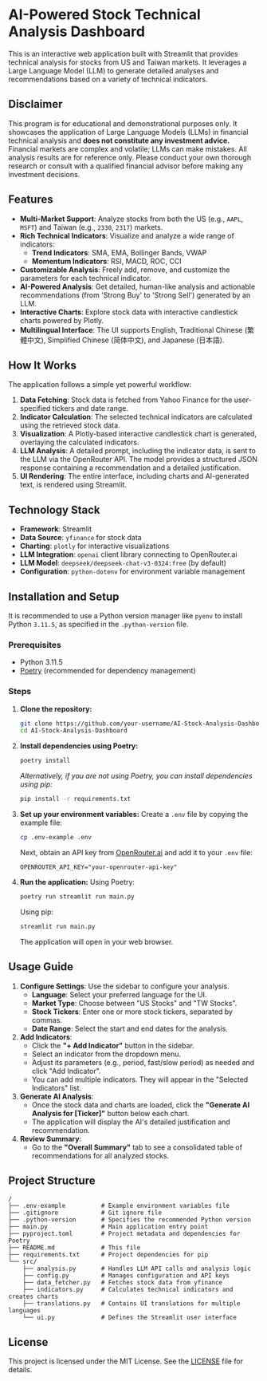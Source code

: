 # AI-Powered Stock Technical Analysis Dashboard

This is an interactive web application built with Streamlit that provides technical analysis for stocks from US and Taiwan markets. It leverages a Large Language Model (LLM) to generate detailed analyses and recommendations based on a variety of technical indicators.

## Disclaimer

This program is for educational and demonstrational purposes only. It showcases the application of Large Language Models (LLMs) in financial technical analysis and **does not constitute any investment advice.** Financial markets are complex and volatile; LLMs can make mistakes. All analysis results are for reference only. Please conduct your own thorough research or consult with a qualified financial advisor before making any investment decisions.

## Features

- **Multi-Market Support**: Analyze stocks from both the US (e.g., `AAPL`, `MSFT`) and Taiwan (e.g., `2330`, `2317`) markets.
- **Rich Technical Indicators**: Visualize and analyze a wide range of indicators:
  - **Trend Indicators**: SMA, EMA, Bollinger Bands, VWAP
  - **Momentum Indicators**: RSI, MACD, ROC, CCI
- **Customizable Analysis**: Freely add, remove, and customize the parameters for each technical indicator.
- **AI-Powered Analysis**: Get detailed, human-like analysis and actionable recommendations (from 'Strong Buy' to 'Strong Sell') generated by an LLM.
- **Interactive Charts**: Explore stock data with interactive candlestick charts powered by Plotly.
- **Multilingual Interface**: The UI supports English, Traditional Chinese (繁體中文), Simplified Chinese (简体中文), and Japanese (日本語).

## How It Works

The application follows a simple yet powerful workflow:
1.  **Data Fetching**: Stock data is fetched from Yahoo Finance for the user-specified tickers and date range.
2.  **Indicator Calculation**: The selected technical indicators are calculated using the retrieved stock data.
3.  **Visualization**: A Plotly-based interactive candlestick chart is generated, overlaying the calculated indicators.
4.  **LLM Analysis**: A detailed prompt, including the indicator data, is sent to the LLM via the OpenRouter API. The model provides a structured JSON response containing a recommendation and a detailed justification.
5.  **UI Rendering**: The entire interface, including charts and AI-generated text, is rendered using Streamlit.

## Technology Stack

- **Framework**: Streamlit
- **Data Source**: `yfinance` for stock data
- **Charting**: `plotly` for interactive visualizations
- **LLM Integration**: `openai` client library connecting to OpenRouter.ai
- **LLM Model**: `deepseek/deepseek-chat-v3-0324:free` (by default)
- **Configuration**: `python-dotenv` for environment variable management

## Installation and Setup

It is recommended to use a Python version manager like `pyenv` to install Python `3.11.5`, as specified in the `.python-version` file.

### Prerequisites

- Python 3.11.5
- [Poetry](https://python-poetry.org/docs/#installation) (recommended for dependency management)

### Steps

1.  **Clone the repository:**
    ```bash
    git clone https://github.com/your-username/AI-Stock-Analysis-Dashboard.git
    cd AI-Stock-Analysis-Dashboard
    ```

2.  **Install dependencies using Poetry:**
    ```bash
    poetry install
    ```
    *Alternatively, if you are not using Poetry, you can install dependencies using pip:*
    ```bash
    pip install -r requirements.txt
    ```

3.  **Set up your environment variables:**
    Create a `.env` file by copying the example file:
    ```bash
    cp .env-example .env
    ```
    Next, obtain an API key from [OpenRouter.ai](https://openrouter.ai/) and add it to your `.env` file:
    ```
    OPENROUTER_API_KEY="your-openrouter-api-key"
    ```

4.  **Run the application:**
    Using Poetry:
    ```bash
    poetry run streamlit run main.py
    ```
    Using pip:
    ```bash
    streamlit run main.py
    ```
    The application will open in your web browser.

## Usage Guide

1.  **Configure Settings**: Use the sidebar to configure your analysis.
    - **Language**: Select your preferred language for the UI.
    - **Market Type**: Choose between "US Stocks" and "TW Stocks".
    - **Stock Tickers**: Enter one or more stock tickers, separated by commas.
    - **Date Range**: Select the start and end dates for the analysis.
2.  **Add Indicators**:
    - Click the **"+ Add Indicator"** button in the sidebar.
    - Select an indicator from the dropdown menu.
    - Adjust its parameters (e.g., period, fast/slow period) as needed and click "Add Indicator".
    - You can add multiple indicators. They will appear in the "Selected Indicators" list.
3.  **Generate AI Analysis**:
    - Once the stock data and charts are loaded, click the **"Generate AI Analysis for [Ticker]"** button below each chart.
    - The application will display the AI's detailed justification and recommendation.
4.  **Review Summary**:
    - Go to the **"Overall Summary"** tab to see a consolidated table of recommendations for all analyzed stocks.

## Project Structure

```
/
├── .env-example          # Example environment variables file
├── .gitignore            # Git ignore file
├── .python-version       # Specifies the recommended Python version
├── main.py               # Main application entry point
├── pyproject.toml        # Project metadata and dependencies for Poetry
├── README.md             # This file
├── requirements.txt      # Project dependencies for pip
└── src/
    ├── analysis.py       # Handles LLM API calls and analysis logic
    ├── config.py         # Manages configuration and API keys
    ├── data_fetcher.py   # Fetches stock data from yfinance
    ├── indicators.py     # Calculates technical indicators and creates charts
    ├── translations.py   # Contains UI translations for multiple languages
    └── ui.py             # Defines the Streamlit user interface
```

## License

This project is licensed under the MIT License. See the [LICENSE](LICENSE) file for details.